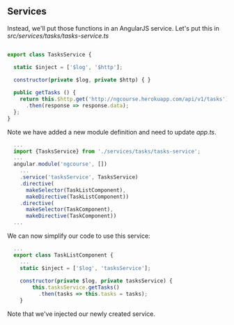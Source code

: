 ## Services

Instead, we'll put those functions in an AngularJS service. Let's put this in *src/services/tasks/tasks-service.ts*

```javascript

export class TasksService {

  static $inject = ['$log', '$http'];
  
  constructor(private $log, private $http) { }

  public getTasks () {
    return this.$http.get('http://ngcourse.herokuapp.com/api/v1/tasks')
      .then(response => response.data);
  };
}
```

Note we have added a new module definition and need to update *app.ts*.

```javascript
  ...
  import {TasksService} from './services/tasks/tasks-service';
  ...
  angular.module('ngcourse', [])
    ...
    .service('tasksService', TasksService)
    .directive(
      makeSelector(TaskListComponent),
      makeDirective(TaskListComponent))
    .directive(
      makeSelector(TaskComponent),
      makeDirective(TaskComponent))
  ...    
```

We can now simplify our code to use this service:

```javascript
  ...
  export class TaskListComponent {
    ...
    static $inject = ['$log', 'tasksService'];
  
    constructor(private $log, private tasksService) {
        this.tasksService.getTasks()
          .then(tasks => this.tasks = tasks);
    }
```

Note that we've injected our newly created service.
